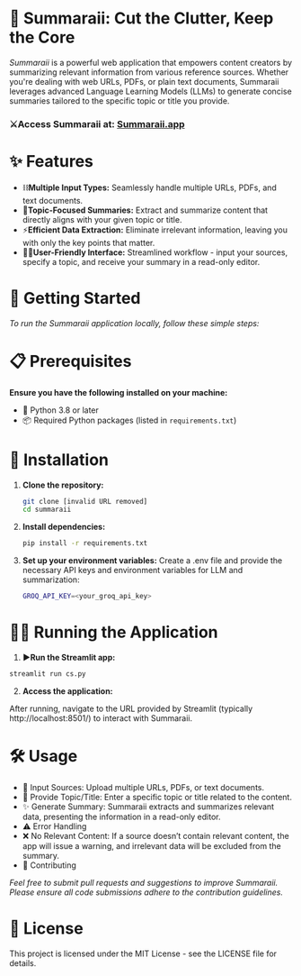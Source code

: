 # 🥷 Summaraii: Cut the Clutter, Keep the Core

*Summaraii* is a powerful web application that empowers content creators by summarizing relevant information from various reference sources. Whether you're dealing with web URLs, PDFs, or plain text documents, Summaraii leverages advanced Language Learning Models (LLMs) to generate concise summaries tailored to the specific topic or title you provide.

### ⚔️Access Summaraii at: [Summaraii.app](https://summaraii.streamlit.app/)

# ✨ Features

* ⛓️**Multiple Input Types:** Seamlessly handle multiple URLs, PDFs, and text documents.
* 🎯**Topic-Focused Summaries:** Extract and summarize content that directly aligns with your given topic or title.
* ⚡**Efficient Data Extraction:** Eliminate irrelevant information, leaving you with only the key points that matter.
* 👩‍💻**User-Friendly Interface:** Streamlined workflow - input your sources, specify a topic, and receive your summary in a read-only editor.

 # 🚀 Getting Started

_To run the Summaraii application locally, follow these simple steps:_

 # 📋 Prerequisites

**Ensure you have the following installed on your machine:**

* 🐍 Python 3.8 or later
* 📦 Required Python packages (listed in `requirements.txt`)

 # 🔧 Installation

1. **Clone the repository:**

   ```bash
   git clone [invalid URL removed]
   cd summaraii
   ```
2. **Install dependencies:**
    ```bash
   pip install -r requirements.txt
   ```
3. **Set up your environment variables:**
   Create a .env file and provide the necessary API keys and environment variables for LLM and summarization:
   ```bash
   GROQ_API_KEY=<your_groq_api_key>
   ```

 # 🏃‍♂️ Running the Application

 1. **▶️Run the Streamlit app:**
   ```bash
   streamlit run cs.py
   ```
 2. **Access the application:**

After running, navigate to the URL provided by Streamlit (typically http://localhost:8501/) to interact with Summaraii.

# 🛠️ Usage
* 📂 Input Sources: Upload multiple URLs, PDFs, or text documents.
* 📝 Provide Topic/Title: Enter a specific topic or title related to the content.
* ✨ Generate Summary: Summaraii extracts and summarizes relevant data, presenting the information in a read-only editor.
* ⚠️ Error Handling
* ❌ No Relevant Content: If a source doesn’t contain relevant content, the app will issue a warning, and irrelevant data will be excluded from the summary.
* 🤝 Contributing

_Feel free to submit pull requests and suggestions to improve Summaraii. Please ensure all code submissions adhere to the contribution guidelines._

# 📄 License
This project is licensed under the MIT License - see the LICENSE file for details.
